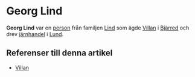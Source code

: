# Georg Lind

**Georg Lind** var en [person](person) från familjen [Lind](lind) som ägde [Villan](villan) i [Bjärred](bjärred) och drev [järnhandel](järnhandel) i [Lund](lund).

## Referenser till denna artikel

* [Villan](villan)
